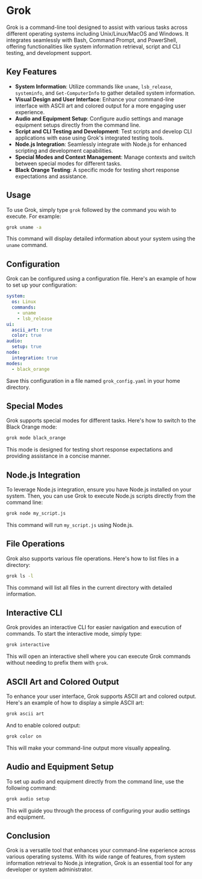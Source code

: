 # Grok

Grok is a command-line tool designed to assist with various tasks across different operating systems including Unix/Linux/MacOS and Windows. It integrates seamlessly with Bash, Command Prompt, and PowerShell, offering functionalities like system information retrieval, script and CLI testing, and development support.

## Key Features

- **System Information**: Utilize commands like `uname`, `lsb_release`, `systeminfo`, and `Get-ComputerInfo` to gather detailed system information.
- **Visual Design and User Interface**: Enhance your command-line interface with ASCII art and colored output for a more engaging user experience.
- **Audio and Equipment Setup**: Configure audio settings and manage equipment setups directly from the command line.
- **Script and CLI Testing and Development**: Test scripts and develop CLI applications with ease using Grok's integrated testing tools.
- **Node.js Integration**: Seamlessly integrate with Node.js for enhanced scripting and development capabilities.
- **Special Modes and Context Management**: Manage contexts and switch between special modes for different tasks.
- **Black Orange Testing**: A specific mode for testing short response expectations and assistance.

## Usage

To use Grok, simply type `grok` followed by the command you wish to execute. For example:

```bash
grok uname -a
```

This command will display detailed information about your system using the `uname` command.

## Configuration

Grok can be configured using a configuration file. Here's an example of how to set up your configuration:

```yaml
system:
  os: Linux
  commands:
    - uname
    - lsb_release
ui:
  ascii_art: true
  color: true
audio:
  setup: true
node:
  integration: true
modes:
  - black_orange
```

Save this configuration in a file named `grok_config.yaml` in your home directory.

## Special Modes

Grok supports special modes for different tasks. Here's how to switch to the Black Orange mode:

```bash
grok mode black_orange
```

This mode is designed for testing short response expectations and providing assistance in a concise manner.

## Node.js Integration

To leverage Node.js integration, ensure you have Node.js installed on your system. Then, you can use Grok to execute Node.js scripts directly from the command line:

```bash
grok node my_script.js
```

This command will run `my_script.js` using Node.js.

## File Operations

Grok also supports various file operations. Here's how to list files in a directory:

```bash
grok ls -l
```

This command will list all files in the current directory with detailed information.

## Interactive CLI

Grok provides an interactive CLI for easier navigation and execution of commands. To start the interactive mode, simply type:

```bash
grok interactive
```

This will open an interactive shell where you can execute Grok commands without needing to prefix them with `grok`.

## ASCII Art and Colored Output

To enhance your user interface, Grok supports ASCII art and colored output. Here's an example of how to display a simple ASCII art:

```bash
grok ascii art
```

And to enable colored output:

```bash
grok color on
```

This will make your command-line output more visually appealing.

## Audio and Equipment Setup

To set up audio and equipment directly from the command line, use the following command:

```bash
grok audio setup
```

This will guide you through the process of configuring your audio settings and equipment.

## Conclusion

Grok is a versatile tool that enhances your command-line experience across various operating systems. With its wide range of features, from system information retrieval to Node.js integration, Grok is an essential tool for any developer or system administrator.

